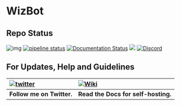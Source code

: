 # WizBot

## Repo Status

![img](https://ci.appveyor.com/api/projects/status/uuewoyb3t5f7ye4q?svg=true) [![pipeline status](https://gitlab.com/WizNet/WizBot/badges/1.9/pipeline.svg)](https://gitlab.com/WizNet/WizBot/commits/1.9) [![Documentation Status](https://readthedocs.org/projects/wizbot/badge/?version=latest)](http://wizbot.readthedocs.io/en/latest/?badge=latest) ![](https://img.shields.io/website-up-down-green-red/https/wizbot.cf.svg?label=wizbot.cf) [![Discord](https://img.shields.io/discord/99273784988557312.svg)](https://discord.gg/0YNaDOYuD5QOpeNI)

## For Updates, Help and Guidelines

| [![twitter](https://cdn.discordapp.com/attachments/155726317222887425/252192520094613504/twiter_banner.JPG)](https://twitter.com/WizBot_Dev) | [![Wiki](https://cdn.discordapp.com/attachments/266240393639755778/281920793330581506/datcord.png)](http://wizbot.readthedocs.io/en/latest/) |
| :--- | :--- |
| **Follow me on Twitter.** | **Read the Docs for self-hosting.** |